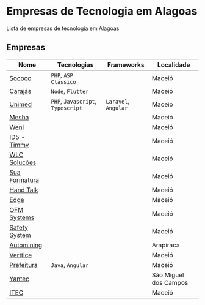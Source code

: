 # Empresas de Tecnologia em Alagoas

Lista de empresas de tecnologia em Alagoas

## Empresas

Nome | Tecnologias | Frameworks | Localidade |
---- | ----------- | ---------- | ---------- |
[Sococo](https://www.sococo.com.br/) | `PHP`, `ASP Clássico` | | Maceió |
[Carajás](https://www.carajas.com.br/trabalheconosco) | `Node`, `Flutter` | | Maceió |
[Unimed](https://www.unimed.coop.br/site/web/maceio) | `PHP`, `Javascript`, `Typescript` | `Laravel`, `Angular` | Maceió |
[Mesha](https://mesha.com.br/) |  | | Maceió |
[Weni](https://www.linkedin.com/company/weniai/) | | | Maceió |
[ID5 - Timmy](https://timmy.pro/) | | | Maceió |
[WLC Soluções](https://wlcsolucoes.com.br/) | | | Maceió |
[Sua Formatura](https://suaformatura.com/) | | | Maceió |
[Hand Talk](https://www.handtalk.me/br/) | | | Maceió |
[Edge](https://www.edge.ufal.br/trabalhe-conosco/) | | | Maceió |
[OFM Systems](https://ofm.com.br/) | | | Maceió |
[Safety System](https://safetysystemtechnology.com.br/contato/) | | | Maceió |
[Automining](https://www.automining.com.br/) | | | Arapiraca |
[Verttice](https://www.vertticegr.com.br/) | | | Maceió |
[Prefeitura]() | `Java`, `Angular` | | Maceió |
[Yantec](https://yantec.com.br/index.html) | | | São Miguel dos Campos |
[ITEC](https://www.itec.al.gov.br/) | | | Maceió |


